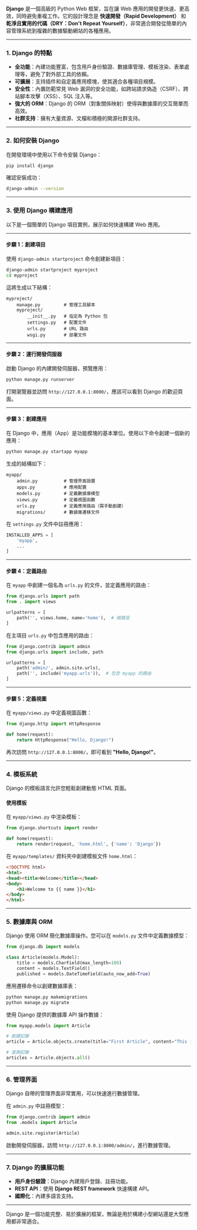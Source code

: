 **Django** 是一個高級的 Python Web 框架，旨在讓 Web 應用的開發更快速、更高效，同時避免重複工作。它的設計理念是 **快速開發（Rapid Development）** 和 **乾淨且實用的代碼（DRY：Don't Repeat Yourself）**，非常適合開發從簡單的內容管理系統到複雜的數據驅動網站的各種應用。

---

### **1. Django 的特點**
- **全功能**：內建功能豐富，包含用戶身份驗證、數據庫管理、模板渲染、表單處理等，避免了對外部工具的依賴。
- **可擴展**：支持插件和自定義應用模塊，使其適合各種項目規模。
- **安全性**：內置防範常見 Web 漏洞的安全功能，如跨站請求偽造（CSRF）、跨站腳本攻擊（XSS）、SQL 注入等。
- **強大的 ORM**：Django 的 ORM（對象關係映射）使得與數據庫的交互簡單而高效。
- **社群支持**：擁有大量資源、文檔和積極的開源社群支持。

---

### **2. 如何安裝 Django**
在開發環境中使用以下命令安裝 Django：
```bash
pip install django
```

確認安裝成功：
```bash
django-admin --version
```

---

### **3. 使用 Django 構建應用**
以下是一個簡單的 Django 項目實例，展示如何快速構建 Web 應用。

---

#### **步驟 1：創建項目**
使用 `django-admin startproject` 命令創建新項目：
```bash
django-admin startproject myproject
cd myproject
```
這將生成以下結構：
```
myproject/
    manage.py         # 管理工具腳本
    myproject/
        __init__.py   # 指定為 Python 包
        settings.py   # 配置文件
        urls.py       # URL 路由
        wsgi.py       # 部署文件
```

---

#### **步驟 2：運行開發伺服器**
啟動 Django 的內建開發伺服器，預覽應用：
```bash
python manage.py runserver
```
打開瀏覽器並訪問 `http://127.0.0.1:8000/`，應該可以看到 Django 的歡迎頁面。

---

#### **步驟 3：創建應用**
在 Django 中，應用（App）是功能模塊的基本單位。使用以下命令創建一個新的應用：
```bash
python manage.py startapp myapp
```
生成的結構如下：
```
myapp/
    admin.py          # 管理界面設置
    apps.py           # 應用配置
    models.py         # 定義數據庫模型
    views.py          # 定義視圖函數
    urls.py           # 定義應用路由（需手動創建）
    migrations/       # 數據庫遷移文件
```

在 `settings.py` 文件中註冊應用：
```python
INSTALLED_APPS = [
    'myapp',
    ...
]
```

---

#### **步驟 4：定義路由**
在 `myapp` 中創建一個名為 `urls.py` 的文件，並定義應用的路由：
```python
from django.urls import path
from . import views

urlpatterns = [
    path('', views.home, name='home'),  # 根路徑
]
```

在主項目 `urls.py` 中包含應用的路由：
```python
from django.contrib import admin
from django.urls import include, path

urlpatterns = [
    path('admin/', admin.site.urls),
    path('', include('myapp.urls')),  # 包含 myapp 的路由
]
```

---

#### **步驟 5：定義視圖**
在 `myapp/views.py` 中定義視圖函數：
```python
from django.http import HttpResponse

def home(request):
    return HttpResponse("Hello, Django!")
```

再次訪問 `http://127.0.0.1:8000/`，即可看到 **"Hello, Django!"**。

---

### **4. 模板系統**
Django 的模板語言允許您輕鬆創建動態 HTML 頁面。

#### **使用模板**
在 `myapp/views.py` 中渲染模板：
```python
from django.shortcuts import render

def home(request):
    return render(request, 'home.html', {'name': 'Django'})
```

在 `myapp/templates/` 資料夾中創建模板文件 `home.html`：
```html
<!DOCTYPE html>
<html>
<head><title>Welcome</title></head>
<body>
    <h1>Welcome to {{ name }}</h1>
</body>
</html>
```

---

### **5. 數據庫與 ORM**
Django 使用 ORM 簡化數據庫操作。您可以在 `models.py` 文件中定義數據模型：
```python
from django.db import models

class Article(models.Model):
    title = models.CharField(max_length=100)
    content = models.TextField()
    published = models.DateTimeField(auto_now_add=True)
```

應用遷移命令以創建數據庫表：
```bash
python manage.py makemigrations
python manage.py migrate
```

使用 Django 提供的數據庫 API 操作數據：
```python
from myapp.models import Article

# 創建記錄
article = Article.objects.create(title="First Article", content="This is a test article.")

# 查詢記錄
articles = Article.objects.all()
```

---

### **6. 管理界面**
Django 自帶的管理界面非常實用，可以快速進行數據管理。

在 `admin.py` 中註冊模型：
```python
from django.contrib import admin
from .models import Article

admin.site.register(Article)
```

啟動開發伺服器，訪問 `http://127.0.0.1:8000/admin/`，進行數據管理。

---

### **7. Django 的擴展功能**
- **用戶身份驗證**：Django 內建用戶登錄、註冊功能。
- **REST API**：使用 **Django REST framework** 快速構建 API。
- **國際化**：內建多語言支持。

---

Django 是一個功能完整、易於擴展的框架，無論是用於構建小型網站還是大型應用都非常適合。
